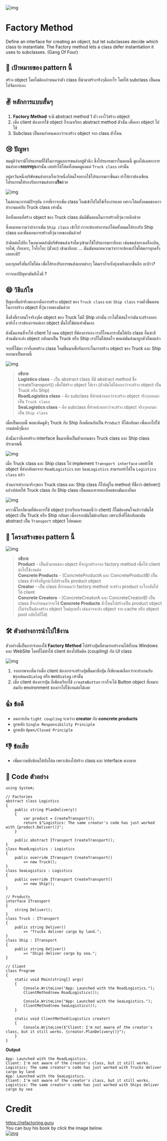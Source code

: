 ![img](assets/factorymethod/factory-method.png)

# Factory Method
Define an interface for creating an object, but let subclasses decide which class to instantiate. The Factory method lets a class defer instantiation it uses to subclasses. (Gang Of Four)

## 🎯 เป้าหมายของ pattern นี้
สร้าง object โดยไม่ต้องกำหนดว่าตัว class ที่นำมาสร้างจริงๆคืออะไร โดยให้ subclass เป็นคนไปจัดการเอง

## ✌ หลักการแบบสั้นๆ
1. **Factory Method** จะมี abstract method 1 ตัว เอาไว้สร้าง object
1. เมื่อ client ต้องการใช้ object ก็จะมาเรียก abstract method ตัวนั้น เพื่อเอา object ไปใช้
1. Subclass เป็นคนกำหนดเองว่าจะสร้าง object จาก class ตัวไหน

## 😢 ปัญหา
สมมุติว่าเรามีโปรแกรมที่ใช้ในการดูแลการขนส่งอยู่ตัวนึง ซึ่งโปรแกรมเราในตอนนี้ ดูแลได้เฉพาะการขนส่งทาง**รถบรรทุก**เท่านั้น เลยทำให้โค้ดทั้งหมดดูแลแค่ `Truck class` เท่านั้น

อยู่มาวันหนึ่งบริษัทขนส่งทางเรื่อเจ้าหนึ่งก็สนใจอยากใช้โปรแกรมเราขึ้นมา ทำให้เราต้องเขียนโปรแกรมให้รองรับการขนส่งทาง**เรือ**ด้วย

![img](assets/factorymethod/problem1.png)

ในสถานะการณ์ปัจจุบัน การที่เราจะเพิ่ม class ใหม่เข้าไปไม่ใช่เรื่องง่ายเลย เพราะโค้ดทั้งหมดของเราทำงานแค่กับ Truck class เท่านั้น

อีกทั้งตอนที่สร้าง object ของ Truck class มันมีขั้นตอนในการสร้างที่วุ่นวายอีกด้วย

ซึ่งหมายความว่าถ้าเราเพิ่ม `Ship class` เข้าไป เราจะต้องทำการแก้โค้ดทั้งหมดให้รองรับ Ship class และขั้นตอนการสร้างที่วุ่นวายของมันด้วย!

ถ้าคิดต่อไปอีก ในอนาคตถ้ามีบริษัทขนส่งเจ้าอื่นๆเข้ามาใช้โปรแกรมเราอีกละ เช่นขนส่งทางเครื่องบิน, รถไฟ, เรือเหาะ, โจโกโบะ (มั่วละ) เข้ามาอีกละ ... นั่นมันหมายความว่าเราจะต้องแก้ไขโค้ดเราทุกครั้งเลยอะดิ!!

และทุกครั้งที่แก้ไขโค้ด เพื่อให้รองรับการขนส่งแบบต่างๆ โค้ดเราก็จะยิ่งยุ่งเหยิงมากขึ้นอีก อะป่าว? 

เราจะแก้ปัญหามันยังไงดี ?

## 😄 วิธีแก้ไข
ปัญหาที่แท้จริงของเราคือการสร้าง object ของ `Truck class` และ `Ship class` รวมถึงขึ้นตอนในการสร้าง object ที่วุ่นวายของมันด้วย

ซึ่งสิ่งที่เราสนใจจริงๆคือ object ของ Truck ไม่ก็ Ship เท่านั้น เราไม่ได้สนใจว่ามันจะสร้างออกมายังไง เราต้องการแค่เอา object นั้นไปใช้ต่อเท่านั้นเอง

ดังนั้นแทนที่จะให้ client ไป `new` object ที่ต้องการเอง เราก็โยนภาระนั้นให้กับ class อื่นซะสิ  ส่วนมันจะส่ง object กลับมาเป็น Truck หรือ Ship เราก็ไม่ได้สนใจ ขอแค่มันส่งมาถูกตัวก็พอแล้ว

จากที่โม้มา เราก็เลยสร้าง class ใหม่ขึ้นมาเพื่อรับภาระในการสร้าง object ของ Truck และ Ship ออกมาเป็นตามนี้

![img](assets/factorymethod/solution1.png)

> **อธิบาย**  
**Logistics class** - เป็น abstract class ที่มี abstract method ชื่อ createTransport() เพื่อใช้สร้าง object ให้เรา (ตัวมันไม่ได้บอกว่าจะสร้าง object เป็น Truck หรือ Ship)  
**RoadLogistics class** - คือ subclass ที่ทำหน้าบอกว่าจะสร้าง object จริงๆออกมาเป็น `Truck class`  
**SeaLogistics class** -  คือ subclass ที่ทำหน้าบอกว่าจะสร้าง object จริงๆออกมาเป็น `Ship class`

เมื่อเป็นแบบนี้ พอมาคิดดูดีๆ Truck กับ Ship ก็เหมือนกับเป็น `Product` ที่ได้กลับมา เพื่อเอาไปใช้งานต่อดีๆนี่เอง

ดังนั้นเราก็เลยสร้าง interface ขึ้นมาเพื่อเป็นตัวแทนของ Truck class และ Ship class ประมาณนี้

![img](assets/factorymethod/solution2-en.png)

เมื่อ Truck class และ Ship class ไป implement `Transport interface` เลยทำให้ object ที่ส่งกลับมาจาก `RoadLogistics` และ `SeaLogistics` สามารถทำได้ใน `Logistics class` แล้ว

ส่วนการทำงานจริงๆของ Truck class และ Ship class ก็ไปอยู่ใน method ที่ชื่อว่า deliver()  แล้วปล่อยให้ Truck class กับ Ship class เป็นคนลงรายละเอียดของมันเองก็พอ

![img](assets/factorymethod/solution3.png)

คราวนี้ใครก็ตามที่ต้องการใช้ object (เราเรียกเจ้าหมอนี่ว่า client) ก็ไม่ต้องสนใจแล้วว่ามันได้ object เป็น Truck หรือ Ship กลับมา เนื่องจากมันไม่ต่างกันละ เพราะสิ่งที่ได้กลับมามัน abstract เป็น `Transport` object ไปหมดละ

## 📌 โครงสร้างของ pattern นี้

![img](assets/factorymethod/structure.png)

> **อธิบาย**  
**Product** - เป็นตัวแทนของ object ที่จะถูกสร้างจาก factory method เพื่อให้ client นำไปใช้งานต่อ  
**Concrete Products** - (ConcreteProductA และ ConcreteProductB) เป็น class ตัวจริงที่ถูกนำไปสร้างเป็น product object  
**Creator** - เป็น class ที่กำหนดว่า factory method จะสร้าง product อะไรกลับไปให้ client  
**Concrete Creators** - (ConcreteCreatorA และ ConcreteCreatorB) เป็น class ที่จะกำหนดว่าจะใช้ **Concrete Products** ตัวไหนไปสร้างเป็น product object (ไม่จำเป็นต้องสร้าง object ใหม่ทุกครั้ง เช่นอาจจะส่ง object จาก cache หรือ object pool กลับไปก็ได้)

## 🛠 ตัวอย่างการนำไปใช้งาน
ตัวอย่างนี้เป็นการจำลองใช้ **Factory Method** ไปสร้างปุ่มที่สามารถทำงานได้ทั้งบน Windows และ WebSite โดยที่ไม่ทำให้ client ต้องไปยึดติด (coupling) กับ UI class

![img](assets/factorymethod/example.png)

1. จากภาพจะเห็นว่าเมื่อ client ต้องการจะสร้างปุ่มขึ้นมาซักปุ่ม ก็เพียงแค่เลือกว่าจะทำงานกับ `WindowsDialog` หรือ `WebDialog` เท่านั้น
1. เมื่อ client ต้องการปุ่ม ก็เพียงเรียกใช้ `createButton` เราก็จะได้ Button object ที่เหมาะสมกับ environment ของเราไปใช้งานต่อได้เลย

## 👍 ข้อดี
* ลดการเกิด `tight coupling` ระหว่าง **creator** กับ **concrete products**
* ถูกหลัก `Single Responsibility Principle`
* ถูกหลัก `Open/Closed Principle`

## 👎 ข้อเสีย
* เพิ่มความซับซ้อนให้กับโค้ด เพราะต้องไปสร้าง class และ interface มากมาย

## ‍‍📝 Code ตัวอย่าง
```
using System;

// Factories
abstract class Logistics
{
    public string PlanDelivery()
    {
        var product = CreateTransport();
        return $"Logistics: The same creator's code has just worked with {product.Deliver()}";
    }
    
    public abstract ITransport CreateTransport();
}
class RoadLogistics : Logistics
{
    public override ITransport CreateTransport()
        => new Truck();
}
class SeaLogistics : Logistics
{
    public override ITransport CreateTransport()
        => new Ship();
}

// Products
interface ITransport
{
    string Deliver();
}
class Truck : ITransport
{
    public string Deliver() 
        => "Trucks deliver cargo by land.";
}
class Ship : ITransport
{
    public string Deliver()
        => "Ships deliver cargo by sea.";
}

// Client
class Program
{
    static void Main(string[] args)
    {
        Console.WriteLine("App: Launched with the RoadLogistics.");
        ClientMethod(new RoadLogistics());

        Console.WriteLine("App: Launched with the SeaLogistics.");
        ClientMethod(new SeaLogistics());
    }

    static void ClientMethod(Logistics creator)
    {
        Console.WriteLine($"Client: I'm not aware of the creator's class, but it still works. {creator.PlanDelivery()}");
    }
}
```

**Output**
```
App: Launched with the RoadLogistics.
Client: I'm not aware of the creator's class, but it still works. Logistics: The same creator's code has just worked with Trucks deliver cargo by land
App: Launched with the SeaLogistics.
Client: I'm not aware of the creator's class, but it still works. Logistics: The same creator's code has just worked with Ships deliver cargo by sea
```

# Credit
https://refactoring.guru  
You can buy his book by click the image below.  
[![img](https://refactoring.guru/images/patterns/book/web-cover-en.png)](https://refactoring.guru/design-patterns/book#buy-now)  